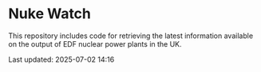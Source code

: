 # Nuke Watch

This repository includes code for retrieving the latest information available on the output of EDF nuclear power plants in the UK.

Last updated: 2025-07-02 14:16